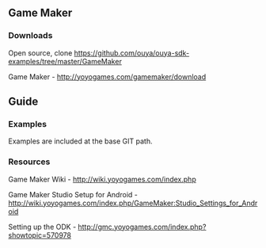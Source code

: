 ## Game Maker

### Downloads

Open source, clone https://github.com/ouya/ouya-sdk-examples/tree/master/GameMaker

Game Maker - http://yoyogames.com/gamemaker/download

## Guide

### Examples

Examples are included at the base GIT path.

### Resources

Game Maker Wiki - http://wiki.yoyogames.com/index.php

Game Maker Studio Setup for Android - http://wiki.yoyogames.com/index.php/GameMaker:Studio_Settings_for_Android

Setting up the ODK - http://gmc.yoyogames.com/index.php?showtopic=570978

